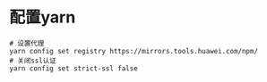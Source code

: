 # 配置yarn
```shell
# 设置代理
yarn config set registry https://mirrors.tools.huawei.com/npm/
# 关闭ssl认证
yarn config set strict-ssl false
```
